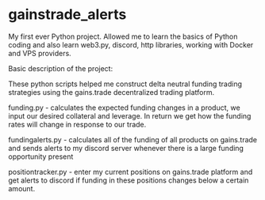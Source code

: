 # gainstrade_alerts
My first ever Python project. Allowed me to learn the basics of Python coding and also learn web3.py, discord, http libraries, working with Docker and VPS providers.

Basic description of the project:

These python scripts helped me construct delta neutral funding trading strategies using the gains.trade decentralized trading platform.


funding.py - calculates the expected funding changes in a product, we input our desired collateral and leverage. In return we get how the funding rates will change in response to our trade.

fundingalerts.py - calculates all of the funding of all products on gains.trade and sends alerts to my discord server whenever there is a large funding opportunity present

positiontracker.py - enter my current positions on gains.trade platform and get alerts to discord if funding in these positions changes below a certain amount.
